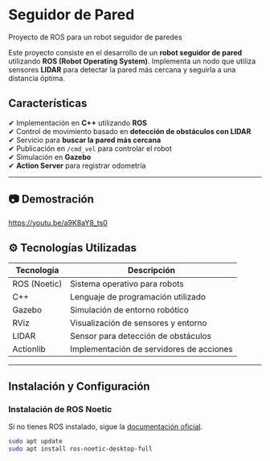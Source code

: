 # Seguidor de Pared
Proyecto de ROS para un robot seguidor de paredes

Este proyecto consiste en el desarrollo de un **robot seguidor de pared** utilizando **ROS (Robot Operating System)**. Implementa un nodo que utiliza sensores **LIDAR** para detectar la pared más cercana y seguirla a una distancia óptima.

## Características

✔ Implementación en **C++** utilizando **ROS**  
✔ Control de movimiento basado en **detección de obstáculos con LIDAR**  
✔ Servicio para **buscar la pared más cercana**  
✔ Publicación en `/cmd_vel` para controlar el robot  
✔ Simulación en **Gazebo**  
✔ **Action Server** para registrar odometría  

---

## 📷 Demostración

https://youtu.be/a9K8aY8_ts0


## ⚙️ Tecnologías Utilizadas

| Tecnología        | Descripción |
|------------------|------------|
| ROS (Noetic)     | Sistema operativo para robots |
| C++             | Lenguaje de programación utilizado |
| Gazebo          | Simulación de entorno robótico |
| RViz            | Visualización de sensores y entorno |
| LIDAR          | Sensor para detección de obstáculos |
| Actionlib       | Implementación de servidores de acciones |

---

## Instalación y Configuración

### Instalación de ROS Noetic

Si no tienes ROS instalado, sigue la [documentación oficial](http://wiki.ros.org/noetic/Installation).

```bash
sudo apt update
sudo apt install ros-noetic-desktop-full
